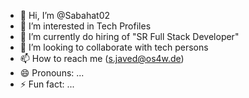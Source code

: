 - 👋 Hi, I’m @Sabahat02
- 👀 I’m interested in Tech Profiles 
- 🌱 I’m currently do hiring of "SR Full Stack Developer" 
- 💞️ I’m looking to collaborate with tech persons 
- 📫 How to reach me (s.javed@os4w.de) 
- 😄 Pronouns: ...
- ⚡ Fun fact: ...

<!---
Sabahat02/Sabahat02 is a ✨ special ✨ repository because its `README.md` (this file) appears on your GitHub profile.
You can click the Preview link to take a look at your changes.
--->
